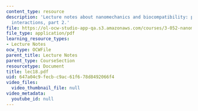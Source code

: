 ```yaml
---
content_type: resource
description: 'Lecture notes about nanomechanics and biocompatibility: protein-biomaterial
  interactions, part 2.'
file: https://ol-ocw-studio-app-qa.s3.amazonaws.com/courses/3-052-nanomechanics-of-materials-and-biomaterials-spring-2007/647a04c9fecbc9ac61f678d8492066f4_lec18.pdf
file_type: application/pdf
learning_resource_types:
- Lecture Notes
ocw_type: OCWFile
parent_title: Lecture Notes
parent_type: CourseSection
resourcetype: Document
title: lec18.pdf
uid: 647a04c9-fecb-c9ac-61f6-78d8492066f4
video_files:
  video_thumbnail_file: null
video_metadata:
  youtube_id: null
---
```

